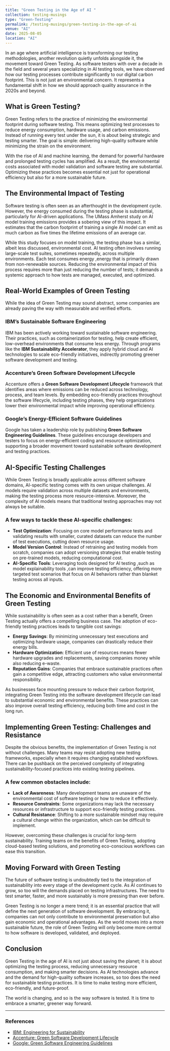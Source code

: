 ```yaml
---
title: "Green Testing in the Age of AI "
collection: testing-musings
type: "Green-Testing"
permalink: /testing-musings/green-testing-in-the-age-of-ai
venue: "AI"
date: 2025-08-05
location: "AI"
---
```



In an age where artificial intelligence is transforming our testing methodologies, another revolution quietly unfolds alongside it, the movement toward Green Testing. As software testers with over a decade in the field and several years specializing in AI testing tools, we have observed how our testing processes contribute significantly to our digital carbon footprint. This is not just an environmental concern. It represents a fundamental shift in how we should approach quality assurance in the 2020s and beyond.

## What is Green Testing?

Green Testing refers to the practice of minimizing the environmental footprint during software testing. This means optimizing test processes to reduce energy consumption, hardware usage, and carbon emissions. Instead of running every test under the sun, it is about being strategic and testing smarter. The goal is simple: delivering high-quality software while minimizing the strain on the environment.

With the rise of AI and machine learning, the demand for powerful hardware and prolonged testing cycles has amplified. As a result, the environmental costs associated with model validation and software testing are substantial. Optimizing these practices becomes essential not just for operational efficiency but also for a more sustainable future.

## The Environmental Impact of Testing

Software testing is often seen as an afterthought in the development cycle. However, the energy consumed during the testing phase is substantial, particularly for AI-driven applications. The UMass Amherst study on AI model training emissions provides a sobering view of this impact. It estimates that the carbon footprint of training a single AI model can emit as much carbon as five times the lifetime emissions of an average car.

While this study focuses on model training, the testing phase has a similar, albeit less discussed, environmental cost. AI testing often involves running large-scale test suites, sometimes repeatedly, across multiple environments. Each test consumes energy ,energy that is primarily drawn from non-renewable sources. Reducing the environmental impact of this process requires more than just reducing the number of tests; it demands a systemic approach to how tests are managed, executed, and optimized.

## Real-World Examples of Green Testing

While the idea of Green Testing may sound abstract, some companies are already paving the way with measurable and verified efforts.

### IBM’s Sustainable Software Engineering

IBM has been actively working toward sustainable software engineering. Their practices, such as containerization for testing, help create efficient, low-overhead environments that consume less energy. Through programs like the **IBM Sustainability Accelerator**, they apply hybrid cloud and AI technologies to scale eco-friendly initiatives, indirectly promoting greener software development and testing.

### Accenture’s Green Software Development Lifecycle

Accenture offers a **Green Software Development Lifecycle** framework that identifies areas where emissions can be reduced across technology, process, and team levels. By embedding eco-friendly practices throughout the software lifecycle, including testing phases, they help organizations lower their environmental impact while improving operational efficiency.

### Google’s Energy-Efficient Software Guidelines

Google has taken a leadership role by publishing **Green Software Engineering Guidelines**. These guidelines encourage developers and testers to focus on energy-efficient coding and resource optimization, supporting a broader movement toward sustainable software development and testing practices.

## AI-Specific Testing Challenges

While Green Testing is broadly applicable across different software domains, AI-specific testing comes with its own unique challenges. AI models require validation across multiple datasets and environments, making the testing process more resource-intensive. Moreover, the complexity of AI models means that traditional testing approaches may not always be suitable.

### A few ways to tackle these AI-specific challenges:

- **Test Optimization**: Focusing on core model performance tests and validating results with smaller, curated datasets can reduce the number of test executions, cutting down resource usage.
- **Model Version Control**: Instead of retraining and testing models from scratch, companies can adopt versioning strategies that enable testing on pre-trained models, reducing computational cost.
- **AI-Specific Tools**: Leveraging tools designed for AI testing ,such as model explainability tools ,can improve testing efficiency, offering more targeted test scenarios that focus on AI behaviors rather than blanket testing across all inputs.

## The Economic and Environmental Benefits of Green Testing

While sustainability is often seen as a cost rather than a benefit, Green Testing actually offers a compelling business case. The adoption of eco-friendly testing practices leads to tangible cost savings:

- **Energy Savings**: By minimizing unnecessary test executions and optimizing hardware usage, companies can drastically reduce their energy bills.
- **Hardware Optimization**: Efficient use of resources means fewer hardware upgrades and replacements, saving companies money while also reducing e-waste.
- **Reputation Gains**: Companies that embrace sustainable practices often gain a competitive edge, attracting customers who value environmental responsibility.

As businesses face mounting pressure to reduce their carbon footprint, integrating Green Testing into the software development lifecycle can lead to substantial economic and environmental benefits. These practices can also improve overall testing efficiency, reducing both time and cost in the long run.

## Implementing Green Testing: Challenges and Resistance

Despite the obvious benefits, the implementation of Green Testing is not without challenges. Many teams may resist adopting new testing frameworks, especially when it requires changing established workflows. There can be pushback on the perceived complexity of integrating sustainability-focused practices into existing testing pipelines.

### A few common obstacles include:

- **Lack of Awareness**: Many development teams are unaware of the environmental cost of software testing or how to reduce it effectively.
- **Resource Constraints**: Some organizations may lack the necessary resources or infrastructure to support eco-friendly testing practices.
- **Cultural Resistance**: Shifting to a more sustainable mindset may require a cultural change within the organization, which can be difficult to implement.

However, overcoming these challenges is crucial for long-term sustainability. Training teams on the benefits of Green Testing, adopting cloud-based testing solutions, and promoting eco-conscious workflows can ease this transition.

## Moving Forward with Green Testing

The future of software testing is undoubtedly tied to the integration of sustainability into every stage of the development cycle. As AI continues to grow, so too will the demands placed on testing infrastructures. The need to test smarter, faster, and more sustainably is more pressing than ever before.

Green Testing is no longer a mere trend; it is an essential practice that will define the next generation of software development. By embracing it, companies can not only contribute to environmental preservation but also gain economic and operational advantages. As the world moves into a more sustainable future, the role of Green Testing will only become more central to how software is developed, validated, and deployed.

## Conclusion

Green Testing in the age of AI is not just about saving the planet; it is about optimizing the testing process, reducing unnecessary resource consumption, and making smarter decisions. As AI technologies advance and the demand for high-quality software increases, so too does the need for sustainable testing practices. It is time to make testing more efficient, eco-friendly, and future-proof.

The world is changing, and so is the way software is tested. It is time to embrace a smarter, greener way forward.

---

### References

- [IBM: Engineering for Sustainability](https://www.ibm.com/sustainability/sustainable-software-engineering)
- [Accenture: Green Software Development Lifecycle](https://www.accenture.com/us-en/insights/technology/green-software)
- [Google: Green Software Engineering Guidelines](https://developers.google.com/sustainability/)

